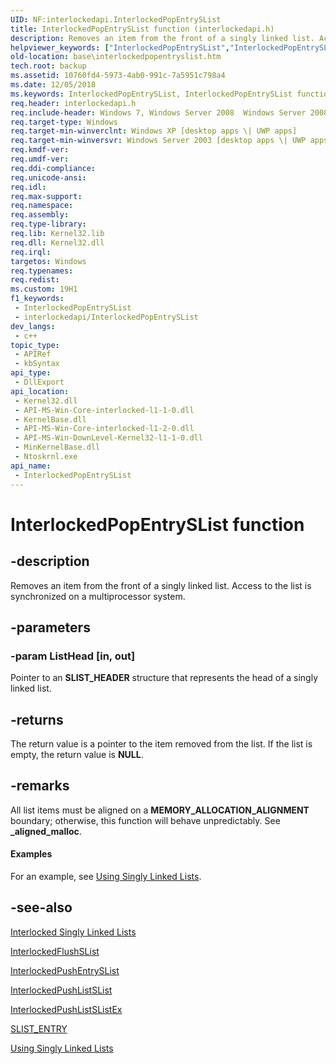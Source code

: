 ```yaml
---
UID: NF:interlockedapi.InterlockedPopEntrySList
title: InterlockedPopEntrySList function (interlockedapi.h)
description: Removes an item from the front of a singly linked list. Access to the list is synchronized on a multiprocessor system.
helpviewer_keywords: ["InterlockedPopEntrySList","InterlockedPopEntrySList function","_win32_interlockedpopentryslist","base.interlockedpopentryslist","interlockedapi/InterlockedPopEntrySList","winbase/InterlockedPopEntrySList"]
old-location: base\interlockedpopentryslist.htm
tech.root: backup
ms.assetid: 10760fd4-5973-4ab0-991c-7a5951c798a4
ms.date: 12/05/2018
ms.keywords: InterlockedPopEntrySList, InterlockedPopEntrySList function, _win32_interlockedpopentryslist, base.interlockedpopentryslist, interlockedapi/InterlockedPopEntrySList, winbase/InterlockedPopEntrySList
req.header: interlockedapi.h
req.include-header: Windows 7, Windows Server 2008  Windows Server 2008 R2, Windows.h
req.target-type: Windows
req.target-min-winverclnt: Windows XP [desktop apps \| UWP apps]
req.target-min-winversvr: Windows Server 2003 [desktop apps \| UWP apps]
req.kmdf-ver: 
req.umdf-ver: 
req.ddi-compliance: 
req.unicode-ansi: 
req.idl: 
req.max-support: 
req.namespace: 
req.assembly: 
req.type-library: 
req.lib: Kernel32.lib
req.dll: Kernel32.dll
req.irql: 
targetos: Windows
req.typenames: 
req.redist: 
ms.custom: 19H1
f1_keywords:
 - InterlockedPopEntrySList
 - interlockedapi/InterlockedPopEntrySList
dev_langs:
 - c++
topic_type:
 - APIRef
 - kbSyntax
api_type:
 - DllExport
api_location:
 - Kernel32.dll
 - API-MS-Win-Core-interlocked-l1-1-0.dll
 - KernelBase.dll
 - API-MS-Win-Core-interlocked-l1-2-0.dll
 - API-MS-Win-DownLevel-Kernel32-l1-1-0.dll
 - MinKernelBase.dll
 - Ntoskrnl.exe
api_name:
 - InterlockedPopEntrySList
---
```


# InterlockedPopEntrySList function


## -description

Removes an item from the front of a singly linked list. Access to the list is synchronized on a multiprocessor system.

## -parameters

### -param ListHead [in, out]

Pointer to an <b>SLIST_HEADER</b> structure that represents the head of a singly linked list.

## -returns

The return value is a pointer to the item removed from the list. If the list is empty, the return value is <b>NULL</b>.

## -remarks

All list items must be aligned on a <b>MEMORY_ALLOCATION_ALIGNMENT</b> boundary; otherwise, this function will behave unpredictably. See <b>_aligned_malloc</b>.


#### Examples

For an example, see 
<a href="/windows/desktop/Sync/using-singly-linked-lists">Using Singly Linked Lists</a>.

<div class="code"></div>

## -see-also

<a href="/windows/desktop/Sync/interlocked-singly-linked-lists">Interlocked Singly Linked Lists</a>



<a href="/windows/desktop/api/interlockedapi/nf-interlockedapi-interlockedflushslist">InterlockedFlushSList</a>



<a href="/windows/desktop/api/interlockedapi/nf-interlockedapi-interlockedpushentryslist">InterlockedPushEntrySList</a>



<a href="/previous-versions/windows/desktop/legacy/hh448545(v=vs.85)">InterlockedPushListSList</a>



<a href="/windows/desktop/api/interlockedapi/nf-interlockedapi-interlockedpushlistslistex">InterlockedPushListSListEx</a>



<a href="/windows/win32/api/winnt/ns-winnt-slist_entry">SLIST_ENTRY</a>



<a href="/windows/desktop/Sync/using-singly-linked-lists">Using Singly Linked Lists</a>
